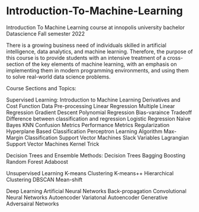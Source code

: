# Introduction-To-Machine-Learning
Introduction To Machine Learning course at innopolis university bachelor Datascience Fall semester 2022

There is a growing business need of individuals skilled in artificial intelligence, data analytics, and machine learning. Therefore, the purpose of this course is to provide students with an intensive treatment of a cross-section of the key elements of machine learning, with an emphasis on implementing them in modern programming environments, and using them to solve real-world data science problems.

Course Sections and Topics:

Supervised Learning:
Introduction to Machine Learning
Derivatives and Cost Function
Data Pre-processing
Linear Regression
Multiple Linear Regression
Gradient Descent
Polynomial Regression
Bias-varaince Tradeoff
Difference between classification and regression
Logistic Regression
Naive Bayes
KNN
Confusion Metrics
Performance Metrics
Regularization
Hyperplane Based Classification
Perceptron Learning Algorithm
Max-Margin Classification
Support Vector Machines
Slack Variables
Lagrangian Support Vector Machines
Kernel Trick

Decision Trees and Ensemble Methods: 
Decision Trees
Bagging
Boosting
Random Forest
Adaboost

Unsupervised Learning
K-means Clustering
K-means++
Hierarchical Clustering
DBSCAN
Mean-shift

Deep Learning
Artificial Neural Networks
Back-propagation
Convolutional Neural Networks
Autoencoder
Variatonal Autoencoder
Generative Adversairal Networks

